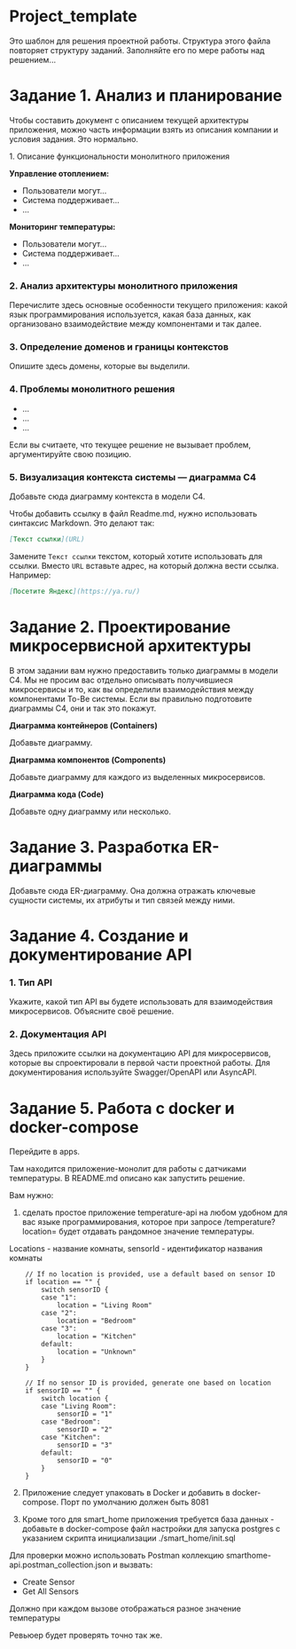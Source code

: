 # Project_template

Это шаблон для решения проектной работы. Структура этого файла повторяет структуру заданий. Заполняйте его по мере работы над решением...

# Задание 1. Анализ и планирование

<aside>

Чтобы составить документ с описанием текущей архитектуры приложения, можно часть информации взять из описания компании и условия задания. Это нормально.

</aside

### 1. Описание функциональности монолитного приложения

**Управление отоплением:**

- Пользователи могут…
- Система поддерживает…
- …

**Мониторинг температуры:**

- Пользователи могут…
- Система поддерживает…
- …

### 2. Анализ архитектуры монолитного приложения

Перечислите здесь основные особенности текущего приложения: какой язык программирования используется, какая база данных, как организовано взаимодействие между компонентами и так далее.

### 3. Определение доменов и границы контекстов

Опишите здесь домены, которые вы выделили.

### **4. Проблемы монолитного решения**

- …
- …
- …

Если вы считаете, что текущее решение не вызывает проблем, аргументируйте свою позицию.

### 5. Визуализация контекста системы — диаграмма С4

Добавьте сюда диаграмму контекста в модели C4.

Чтобы добавить ссылку в файл Readme.md, нужно использовать синтаксис Markdown. Это делают так:

```markdown
[Текст ссылки](URL)
```

Замените `Текст ссылки` текстом, который хотите использовать для ссылки. Вместо `URL` вставьте адрес, на который должна вести ссылка. Например:

```markdown
[Посетите Яндекс](https://ya.ru/)
```

# Задание 2. Проектирование микросервисной архитектуры

В этом задании вам нужно предоставить только диаграммы в модели C4. Мы не просим вас отдельно описывать получившиеся микросервисы и то, как вы определили взаимодействия между компонентами To-Be системы. Если вы правильно подготовите диаграммы C4, они и так это покажут.

**Диаграмма контейнеров (Containers)**

Добавьте диаграмму.

**Диаграмма компонентов (Components)**

Добавьте диаграмму для каждого из выделенных микросервисов.

**Диаграмма кода (Code)**

Добавьте одну диаграмму или несколько.

# Задание 3. Разработка ER-диаграммы

Добавьте сюда ER-диаграмму. Она должна отражать ключевые сущности системы, их атрибуты и тип связей между ними.

# Задание 4. Создание и документирование API

### 1. Тип API

Укажите, какой тип API вы будете использовать для взаимодействия микросервисов. Объясните своё решение.

### 2. Документация API

Здесь приложите ссылки на документацию API для микросервисов, которые вы спроектировали в первой части проектной работы. Для документирования используйте Swagger/OpenAPI или AsyncAPI.

# Задание 5. Работа с docker и docker-compose

Перейдите в apps.

Там находится приложение-монолит для работы с датчиками температуры. В README.md описано как запустить решение.

Вам нужно:

1) сделать простое приложение temperature-api на любом удобном для вас языке программирования, которое при запросе /temperature?location= будет отдавать рандомное значение температуры.

Locations - название комнаты, sensorId - идентификатор названия комнаты

```
	// If no location is provided, use a default based on sensor ID
	if location == "" {
		switch sensorID {
		case "1":
			location = "Living Room"
		case "2":
			location = "Bedroom"
		case "3":
			location = "Kitchen"
		default:
			location = "Unknown"
		}
	}

	// If no sensor ID is provided, generate one based on location
	if sensorID == "" {
		switch location {
		case "Living Room":
			sensorID = "1"
		case "Bedroom":
			sensorID = "2"
		case "Kitchen":
			sensorID = "3"
		default:
			sensorID = "0"
		}
	}
```

2) Приложение следует упаковать в Docker и добавить в docker-compose. Порт по умолчанию должен быть 8081

3) Кроме того для smart_home приложения требуется база данных - добавьте в docker-compose файл настройки для запуска postgres с указанием скрипта инициализации ./smart_home/init.sql

Для проверки можно использовать Postman коллекцию smarthome-api.postman_collection.json и вызвать:

- Create Sensor
- Get All Sensors

Должно при каждом вызове отображаться разное значение температуры

Ревьюер будет проверять точно так же.


